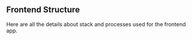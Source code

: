 ## Frontend Structure

Here are all the details about stack and processes used for the frontend app.